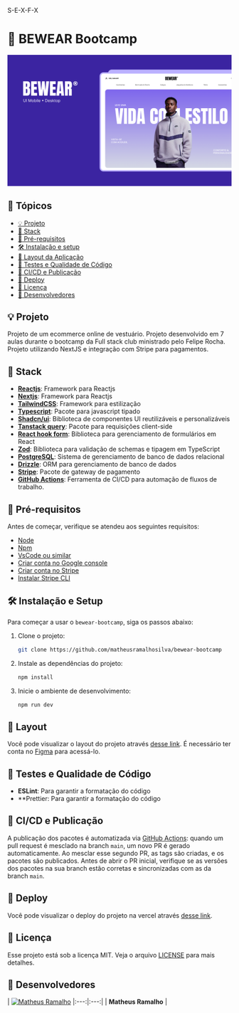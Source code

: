 S-E-X-F-X

# 🚀 BEWEAR Bootcamp

![thumbnail](.github/thumbnail.png?style=flat)

## 📌 Tópicos

- [💡 Projeto](#-projeto)
- [🔗 Stack](#-stack)
- [🛟 Pré-requisitos](#-pré-requisitos)
- [🛠️ Instalação e setup](#-instalação-e-setup)
- [🔖 Layout da Aplicação](#-layout)
- [🧪 Testes e Qualidade de Código](#-testes-e-qualidade-de-código)
- [🚚 CI/CD e Publicação](#-cicd-e-publicação)
- [🚀 Deploy](#-deploy)
- [📝 Licença](#-licença)
- [🧠 Desenvolvedores](#-desenvolvedores)

## 💡 Projeto

Projeto de um ecommerce online de vestuário.
Projeto desenvolvido em 7 aulas durante o bootcamp da Full stack club ministrado pelo Felipe Rocha.
Projeto utilizando NextJS e integração com Stripe para pagamentos.

## 🔗 Stack

- **[Reactjs](https://react.dev/reference/react)**: Framework para Reactjs
- **[Nextjs](https://nextjs.org/docs)**: Framework para Reactjs
- **[TailwindCSS](https://tailwindcss.com/docs/installation/framework-guides/nextjs)**: Framework para estilização
- **[Typescript](https://www.typescriptlang.org)**: Pacote para javascript tipado
- **[Shadcn/ui](https://ui.shadcn.com/)**: Biblioteca de componentes UI reutilizáveis e personalizáveis
- **[Tanstack query](https://tanstack.com/query)**: Pacote para requisições client-side
- **[React hook form](https://react-hook-form.com/)**: Biblioteca para gerenciamento de formulários em React
- **[Zod](https://zod.dev/)**: Biblioteca para validação de schemas e tipagem em TypeScript
- **[PostgreSQL](https://www.postgresql.org/)**: Sistema de gerenciamento de banco de dados relacional
- **[Drizzle](https://orm.drizzle.team/)**: ORM para gerenciamento de banco de dados
- **[Stripe](stripe.com)**: Pacote de gateway de pagamento
- **[GitHub Actions](https://docs.github.com/en/actions)**: Ferramenta de CI/CD para automação de fluxos de trabalho.

## 🛟 Pré-requisitos

Antes de começar, verifique se atendeu aos seguintes requisitos:

- [Node](https://nodejs.org)
- [Npm](https://www.npmjs.com/)
- [VsCode ou similar](https://code.visualstudio.com/)
- [Criar conta no Google console]()
- [Criar conta no Stripe]()
- [Instalar Stripe CLI]()

## 🛠️ Instalação e Setup

Para começar a usar o `bewear-bootcamp`, siga os passos abaixo:

1. Clone o projeto:

   ```bash
   git clone https://github.com/matheusramalhosilva/bewear-bootcamp
   ```

1. Instale as dependências do projeto:

   ```bash
   npm install
   ```

2. Inicie o ambiente de desenvolvimento:

   ```bash
   npm run dev
   ```

## 🔖 Layout

Você pode visualizar o layout do projeto através [desse link](). É necessário ter conta no [Figma](https://www.figma.com/design/Dpix6oZH9Xp5apJJVF68xJ/BEWEAR%C2%AE--Bootcamp-?node-id=2001-689&t=IdyHaDl2RMIa3n7o-0) para acessá-lo.


## 🧪 Testes e Qualidade de Código

- **ESLint**: Para garantir a formatação do código
- **Prettier: Para garantir a formatação do código

## 🚚 CI/CD e Publicação

A publicação dos pacotes é automatizada via [GitHub Actions](https://docs.github.com/en/actions): quando um pull request é mesclado na branch `main`, um novo PR é gerado automaticamente. Ao mesclar esse segundo PR, as tags são criadas, e os pacotes são publicados. Antes de abrir o PR inicial, verifique se as versões dos pacotes na sua branch estão corretas e sincronizadas com as da branch `main`.

## 🚀 Deploy

Você pode visualizar o deploy do projeto na vercel através [desse link]().

## 📝 Licença

Esse projeto está sob a licença MIT. Veja o arquivo [LICENSE](LICENSE) para mais detalhes.

## 🧠 Desenvolvedores

| [![Matheus Ramalho](https://avatars.githubusercontent.com/u/15633283?v=4&s=100)](https://github.com/MatheusRamalho)
|:---:|:---:|
| **Matheus Ramalho** |
